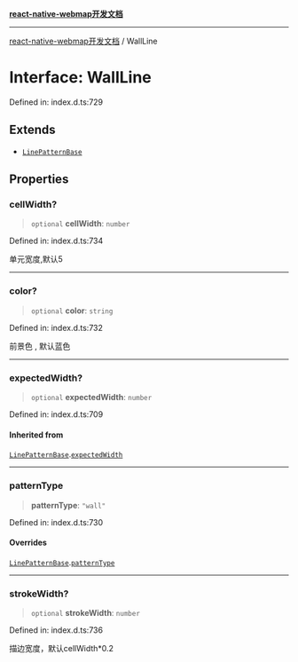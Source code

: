 [**react-native-webmap开发文档**](../README.md)

***

[react-native-webmap开发文档](../globals.md) / WallLine

# Interface: WallLine

Defined in: index.d.ts:729

## Extends

- [`LinePatternBase`](LinePatternBase.md)

## Properties

### cellWidth?

> `optional` **cellWidth**: `number`

Defined in: index.d.ts:734

单元宽度,默认5

***

### color?

> `optional` **color**: `string`

Defined in: index.d.ts:732

前景色 , 默认蓝色

***

### expectedWidth?

> `optional` **expectedWidth**: `number`

Defined in: index.d.ts:709

#### Inherited from

[`LinePatternBase`](LinePatternBase.md).[`expectedWidth`](LinePatternBase.md#expectedwidth)

***

### patternType

> **patternType**: `"wall"`

Defined in: index.d.ts:730

#### Overrides

[`LinePatternBase`](LinePatternBase.md).[`patternType`](LinePatternBase.md#patterntype)

***

### strokeWidth?

> `optional` **strokeWidth**: `number`

Defined in: index.d.ts:736

描边宽度，默认cellWidth*0.2
